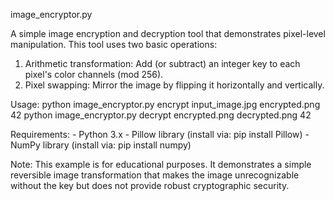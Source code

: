 
image_encryptor.py

A simple image encryption and decryption tool that demonstrates pixel-level manipulation.
This tool uses two basic operations:
  1. Arithmetic transformation: Add (or subtract) an integer key to each pixel's color channels (mod 256).
  2. Pixel swapping: Mirror the image by flipping it horizontally and vertically.

Usage:
    python image_encryptor.py encrypt input_image.jpg encrypted.png 42
    python image_encryptor.py decrypt encrypted.png decrypted.png 42

Requirements:
    - Python 3.x
    - Pillow library (install via: pip install Pillow)
    - NumPy library (install via: pip install numpy)

Note: This example is for educational purposes. It demonstrates a simple reversible
image transformation that makes the image unrecognizable without the key but does not
provide robust cryptographic security.

